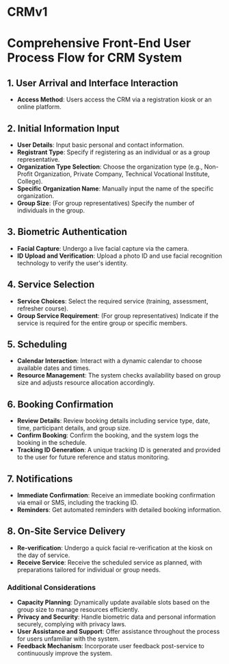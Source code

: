 # CRMv1
 

# Comprehensive Front-End User Process Flow for CRM System

## 1. User Arrival and Interface Interaction
- **Access Method**: Users access the CRM via a registration kiosk or an online platform.

## 2. Initial Information Input
- **User Details**: Input basic personal and contact information.
- **Registrant Type**: Specify if registering as an individual or as a group representative.
- **Organization Type Selection**: Choose the organization type (e.g., Non-Profit Organization, Private Company, Technical Vocational Institute, College).
- **Specific Organization Name**: Manually input the name of the specific organization.
- **Group Size**: (For group representatives) Specify the number of individuals in the group.

## 3. Biometric Authentication
- **Facial Capture**: Undergo a live facial capture via the camera.
- **ID Upload and Verification**: Upload a photo ID and use facial recognition technology to verify the user's identity.

## 4. Service Selection
- **Service Choices**: Select the required service (training, assessment, refresher course).
- **Group Service Requirement**: (For group representatives) Indicate if the service is required for the entire group or specific members.

## 5. Scheduling
- **Calendar Interaction**: Interact with a dynamic calendar to choose available dates and times.
- **Resource Management**: The system checks availability based on group size and adjusts resource allocation accordingly.

## 6. Booking Confirmation
- **Review Details**: Review booking details including service type, date, time, participant details, and group size.
- **Confirm Booking**: Confirm the booking, and the system logs the booking in the schedule.
- **Tracking ID Generation**: A unique tracking ID is generated and provided to the user for future reference and status monitoring.

## 7. Notifications
- **Immediate Confirmation**: Receive an immediate booking confirmation via email or SMS, including the tracking ID.
- **Reminders**: Get automated reminders with detailed booking information.

## 8. On-Site Service Delivery
- **Re-verification**: Undergo a quick facial re-verification at the kiosk on the day of service.
- **Receive Service**: Receive the scheduled service as planned, with preparations tailored for individual or group needs.

### Additional Considerations
- **Capacity Planning**: Dynamically update available slots based on the group size to manage resources efficiently.
- **Privacy and Security**: Handle biometric data and personal information securely, complying with privacy laws.
- **User Assistance and Support**: Offer assistance throughout the process for users unfamiliar with the system.
- **Feedback Mechanism**: Incorporate user feedback post-service to continuously improve the system.
